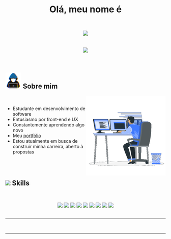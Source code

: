 <h1 align="center"><b>Olá,</b> meu nome é</h1>
<br>

<p align="center">
  <img src="https://404lucas.netlify.app/img/logo.png" height="120">
  <br>
  <br>
  <br>
  <img width="60%" src="https://github-readme-stats.vercel.app/api?username=404lucas&show_icons=true&theme=gotham"/>
</p>
<br>



	
## <picture><img src = "https://github.com/0xAbdulKhalid/0xAbdulKhalid/raw/main/assets/mdImages/about_me.gif" width = 50px></picture> **Sobre mim**

<picture> <img align="right" src="https://github.com/0xAbdulKhalid/0xAbdulKhalid/raw/main/assets/mdImages/Right_Side.gif" width = 250px></picture>

<br>

- Estudante em desenvolvimento de software
- Entusiasmo por front-end e UX
- Constantemente aprendendo algo novo
- Meu [portfólio](https://404lucas.netlify.app/)
- Estou atualmente em busca de construir minha carreira, aberto à propostas

<br><br>

## <img src="https://media2.giphy.com/media/QssGEmpkyEOhBCb7e1/giphy.gif?cid=ecf05e47a0n3gi1bfqntqmob8g9aid1oyj2wr3ds3mg700bl&rid=giphy.gif" width ="25"><b> Skills</b>
<br>

<p align="center">
 <img src="https://cdn.jsdelivr.net/gh/devicons/devicon/icons/html5/html5-original.svg" height="60px"/> <img src="https://cdn.jsdelivr.net/gh/devicons/devicon/icons/css3/css3-original.svg"  height="60px"/> <img src="https://cdn.jsdelivr.net/gh/devicons/devicon/icons/javascript/javascript-original.svg"  height="60px"/>
  <img src="https://cdn.jsdelivr.net/gh/devicons/devicon/icons/react/react-original.svg"  height="60px"/> <img src="https://cdn.jsdelivr.net/gh/devicons/devicon/icons/php/php-plain.svg"  height="60px"/> <img src="https://cdn.jsdelivr.net/gh/devicons/devicon/icons/csharp/csharp-original.svg"  height="60px"/> <img src="https://cdn.jsdelivr.net/gh/devicons/devicon/icons/dot-net/dot-net-plain-wordmark.svg"  height="60px"/> <img src="https://cdn.jsdelivr.net/gh/devicons/devicon/icons/mysql/mysql-original.svg"  height="60px"/> <img src="https://cdn.jsdelivr.net/gh/devicons/devicon/icons/nodejs/nodejs-original-wordmark.svg"  height="60px">
<br>
<br>

-----

<br>

---

<br>
